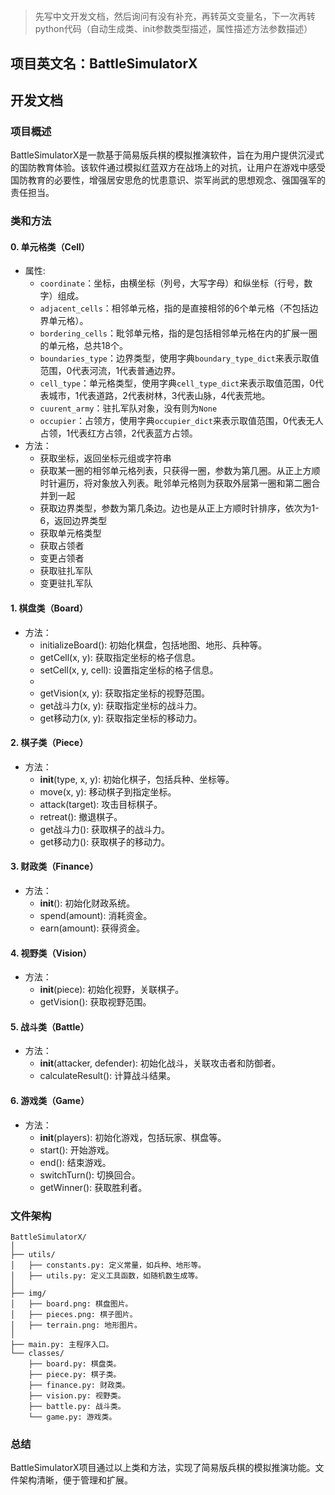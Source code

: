 #
> 先写中文开发文档，然后询问有没有补充，再转英文变量名，下一次再转python代码（自动生成类、init参数类型描述，属性描述方法参数描述）

## 项目英文名：BattleSimulatorX

## 开发文档

### 项目概述

BattleSimulatorX是一款基于简易版兵棋的模拟推演软件，旨在为用户提供沉浸式的国防教育体验。该软件通过模拟红蓝双方在战场上的对抗，让用户在游戏中感受国防教育的必要性，增强居安思危的忧患意识、崇军尚武的思想观念、强国强军的责任担当。

### 类和方法


#### 0. 单元格类（Cell）
- 属性:
  - `coordinate`：坐标，由横坐标（列号，大写字母）和纵坐标（行号，数字）组成。
  - `adjacent_cells`：相邻单元格，指的是直接相邻的6个单元格（不包括边界单元格）。
  - `bordering_cells`：毗邻单元格，指的是包括相邻单元格在内的扩展一圈的单元格，总共18个。
  - `boundaries_type`：边界类型，使用字典`boundary_type_dict`来表示取值范围，0代表河流，1代表普通边界。
  - `cell_type`：单元格类型，使用字典`cell_type_dict`来表示取值范围，0代表城市，1代表道路，2代表树林，3代表山脉，4代表荒地。
  - `cuurent_army`：驻扎军队对象，没有则为`None`
  - `occupier`：占领方，使用字典`occupier_dict`来表示取值范围，0代表无人占领，1代表红方占领，2代表蓝方占领。
- 方法：
  - 获取坐标，返回坐标元组或字符串
  - 获取某一圈的相邻单元格列表，只获得一圈，参数为第几圈。从正上方顺时针遍历，将对象放入列表。毗邻单元格则为获取外层第一圈和第二圈合并到一起
  - 获取边界类型，参数为第几条边。边也是从正上方顺时针排序，依次为1-6，返回边界类型
  - 获取单元格类型
  - 获取占领者
  - 变更占领者
  - 获取驻扎军队
  - 变更驻扎军队


#### 1. 棋盘类（Board）

- 方法：
  - initializeBoard(): 初始化棋盘，包括地图、地形、兵种等。
  - getCell(x, y): 获取指定坐标的格子信息。
  - setCell(x, y, cell): 设置指定坐标的格子信息。
  - 
  - getVision(x, y): 获取指定坐标的视野范围。
  - get战斗力(x, y): 获取指定坐标的战斗力。
  - get移动力(x, y): 获取指定坐标的移动力。

#### 2. 棋子类（Piece）

- 方法：
  - __init__(type, x, y): 初始化棋子，包括兵种、坐标等。
  - move(x, y): 移动棋子到指定坐标。
  - attack(target): 攻击目标棋子。
  - retreat(): 撤退棋子。
  - get战斗力(): 获取棋子的战斗力。
  - get移动力(): 获取棋子的移动力。

#### 3. 财政类（Finance）

- 方法：
  - __init__(): 初始化财政系统。
  - spend(amount): 消耗资金。
  - earn(amount): 获得资金。

#### 4. 视野类（Vision）

- 方法：
  - __init__(piece): 初始化视野，关联棋子。
  - getVision(): 获取视野范围。

#### 5. 战斗类（Battle）

- 方法：
  - __init__(attacker, defender): 初始化战斗，关联攻击者和防御者。
  - calculateResult(): 计算战斗结果。

#### 6. 游戏类（Game）

- 方法：
  - __init__(players): 初始化游戏，包括玩家、棋盘等。
  - start(): 开始游戏。
  - end(): 结束游戏。
  - switchTurn(): 切换回合。
  - getWinner(): 获取胜利者。

### 文件架构

```
BattleSimulatorX/
│
├── utils/
│   ├── constants.py: 定义常量，如兵种、地形等。
│   ├── utils.py: 定义工具函数，如随机数生成等。
│
├── img/
│   ├── board.png: 棋盘图片。
│   ├── pieces.png: 棋子图片。
│   ├── terrain.png: 地形图片。
│
├── main.py: 主程序入口。
└── classes/
    ├── board.py: 棋盘类。
    ├── piece.py: 棋子类。
    ├── finance.py: 财政类。
    ├── vision.py: 视野类。
    ├── battle.py: 战斗类。
    └── game.py: 游戏类。
```

### 总结

BattleSimulatorX项目通过以上类和方法，实现了简易版兵棋的模拟推演功能。文件架构清晰，便于管理和扩展。